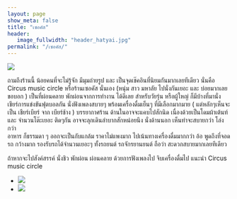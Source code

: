 ```yaml
---
layout: page
show_meta: false
title: "เซอคัส"
header:
   image_fullwidth: "header_hatyai.jpg"
permalink: "/เซอคัส/"
---
```

<img class="t20" src="{{ site.url }}/images/เซอคัส.jpg">

ถามถึงร้านนี้ น้อยคนที่จะไม่รู้จัก  มีมุมถ่ายรูป และ เป็นจุดเช๊คอินที่นิยมกันมากเลยทีเดียว
นั่นคือ Circus music circle  หรือร้านเซอคัส นั่นเอง  (หนุ่ม สาว มหาลัย ไปนั่งกันเยอะ และ
บ่อยมากเลย ขอบอก ) เป็นที่ผ่อนคลาย พักผ่อนจากการทำงาน ได้ดีเลย
สำหรับวัยรุ่น หรือผู้ใหญ่ ก็มีบ้างที่มานั่งเชียร์การแข่งขันฟุตบอลกัน  นั่งฟังเพลงสบายๆ พร้อมเครื่องดื่มเย็นๆ ที่มีเลือกมากมาย
 ( แต่หลักๆเห็นจะเป็น เชียร์เบียร์ จาก เบียร์ช้าง )  บรรยากาศร้าน ด้านในอาจจะแคบไปสักนิด เนื่องด้วยเป็นโดมผ้าเต้นท์ และ 
จำนวนโต๊ะเยอะ ติดๆกัน อาจจะลุกเดินลำบากสักหน่อยนึง  นั่งด้านนอก เห็นท่าจะสบายกว่า โล่งกว่า  
	อาหาร ก็ธรรมดา ๆ ออกจะเป็นกับแกล้ม ราคาไม่แพงมาก  ไปเน้นทางเครื่องดื่มมากกว่า 
อ้อ พูดถึงที่จอดรถ กว้างมาก รองรับรถได้จำนวนเยอะๆ ทั้งรถยนต์ รถจักรยานยนต์  ถือว่า สะดวกสบายมากเลยทีเดียว

ถ้าหากจะไปสังค์สรรค์ นั่งชิว พักผ่อน ผ่อนคลาย ด้วยการฟังเพลงไป จิบเครื่องดื่มไป  แนะนำ Circus music circle

<ul class="clearing-thumbs small-block-grid-2" data-clearing>
  <li><a href="{{ site.url }}/images/เซอคัส2.jpg"><img src="{{ site.url }}/images/เซอคัส2.jpg"></a></li>
  <li><a href="{{ site.url }}/images/เซอคัส3jpg"><img src="{{ site.url }}/images/เซอคัส3.jpg"></a></li>
</ul>
